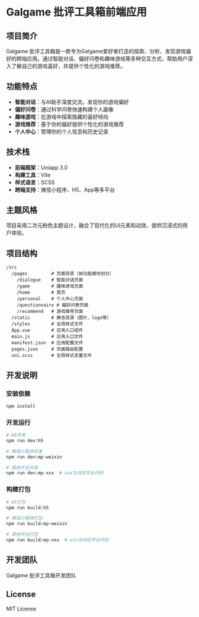 # Galgame 批评工具箱前端应用

## 项目简介

Galgame 批评工具箱是一款专为Galgame爱好者打造的探索、分析、发现游戏偏好的跨端应用。通过智能对话、偏好问卷和趣味游戏等多种交互方式，帮助用户深入了解自己的游戏喜好，并提供个性化的游戏推荐。

## 功能特点

- **智能对话**：与AI助手深度交流，发现你的游戏偏好
- **偏好问卷**：通过科学问卷快速构建个人画像
- **趣味游戏**：在游戏中探索隐藏的喜好倾向
- **游戏推荐**：基于你的偏好提供个性化的游戏推荐
- **个人中心**：管理你的个人信息和历史记录

## 技术栈

- **前端框架**：Uniapp 3.0
- **构建工具**：Vite
- **样式语言**：SCSS
- **跨端支持**：微信小程序、H5、App等多平台

## 主题风格

项目采用二次元粉色主题设计，融合了现代化的UI元素和动效，提供沉浸式的用户体验。

## 项目结构

```
/src
  /pages         # 页面目录（按功能模块划分）
    /dialogue    # 智能对话页面
    /game        # 趣味游戏页面
    /home        # 首页
    /personal    # 个人中心页面
    /questionnaire # 偏好问卷页面
    /recommend   # 游戏推荐页面
  /static        # 静态资源（图片、logo等）
  /styles        # 全局样式文件
  App.vue        # 应用入口组件
  main.js        # 应用入口文件
  manifest.json  # 应用配置文件
  pages.json     # 页面路由配置
  uni.scss       # 全局样式变量文件
```

## 开发说明

### 安装依赖

```bash
npm install
```

### 开发运行

```bash
# H5开发
npm run dev:h5

# 微信小程序开发
npm run dev:mp-weixin

# 其他平台开发
npm run dev:mp-xxx  # xxx为对应平台代码
```

### 构建打包

```bash
# H5打包
npm run build:h5

# 微信小程序打包
npm run build:mp-weixin

# 其他平台打包
npm run build:mp-xxx  # xxx为对应平台代码
```

## 开发团队

Galgame 批评工具箱开发团队

## License

MIT License